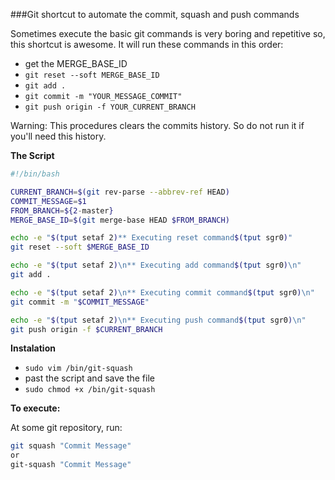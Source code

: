 ###Git shortcut to automate the commit, squash and push commands

Sometimes execute the basic git commands is very boring and repetitive so, this shortcut is awesome. It will run these commands in this order:

- get the MERGE_BASE_ID
- `git reset --soft MERGE_BASE_ID`
- `git add .`
- `git commit -m "YOUR_MESSAGE_COMMIT"`
- `git push origin -f YOUR_CURRENT_BRANCH`

Warning: This procedures clears the commits history. So do not run it if you'll need this history.

**The Script**

```bash
#!/bin/bash

CURRENT_BRANCH=$(git rev-parse --abbrev-ref HEAD)
COMMIT_MESSAGE=$1
FROM_BRANCH=${2-master}
MERGE_BASE_ID=$(git merge-base HEAD $FROM_BRANCH)

echo -e "$(tput setaf 2)** Executing reset command$(tput sgr0)"
git reset --soft $MERGE_BASE_ID

echo -e "$(tput setaf 2)\n** Executing add command$(tput sgr0)\n"
git add .

echo -e "$(tput setaf 2)\n** Executing commit command$(tput sgr0)\n"
git commit -m "$COMMIT_MESSAGE"

echo -e "$(tput setaf 2)\n** Executing push command$(tput sgr0)\n"
git push origin -f $CURRENT_BRANCH
```

**Instalation**

- `sudo vim /bin/git-squash`
- past the script and save the file
- `sudo chmod +x /bin/git-squash`

**To execute:**

At some git repository, run:

```bash
git squash "Commit Message"
or
git-squash "Commit Message"
```